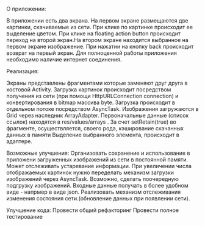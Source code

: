 
О приложении:

В приложении есть два экрана. На первом экране размещаются две картинки, скачиваемые из сети.
При  клике по картинке происходит ее выделение цветом. При клике на floating action button
происходит переход на второй экран.На втором экране находится выбранное на первом экране изображение.
При нажатии на кнопку back происходит возврат на первый экран.
Для полноценной работы приложения необходимо наличие интернет соединения.

Реализация:

Экраны представлены фрагментами которые заменяют друг друга  в хостовой Activity.
Загрузка картинок происходит посредством получения  из сети (при помощи  HttpURLConnection connection)
и конвертирования в bitmap массива byte. Загрузка происходит в отдельном потоке посредством AsyncTask.
Изображения загружаются в Grid через наследник ArrayAdapter. Первоначальные данные (список ссылок)
 находятся в res/values/arrays . За счет setRetain(true) во фрагменте, осуществляется, своего рода,
кэширование скачанных данных в памяти
Выделение выбранного элемента, происходит в адаптере.

Возможные улучшения:
Организовать сохранение и использование в приложени загруженных изображений из сети в постоянной памяти.
Может отслеживать устаревание информации.
При увеличении числа отображаемых картинок нужно переделать механизм загрузки изображений через AsyncTask.
Возможно, сделать поочередную подгрузку изображений.
Входные данные получать в более удобном  виде - напрмер в виде json.
Реализовать механизм отслеживания изменения состояния сети.(обновление данных при появлении сети).

Улучшение кода:
Провести общий рефакторинг
Провести полное тестирование
